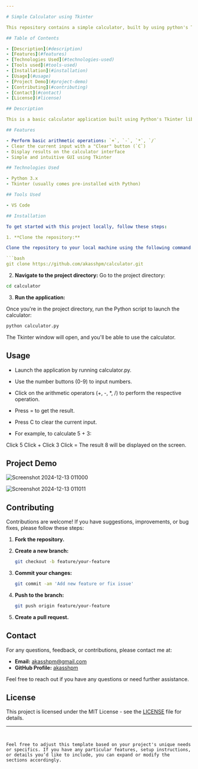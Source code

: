 ```yaml
---

# Simple Calculator using Tkinter

This repository contains a simple calculator, built by using python's Tkinter library. It serves the user to do simple calculation.

## Table of Contents

- [Description](#description)
- [Features](#features)
- [Technologies Used](#technologies-used)
- [Tools used](#tools-used)
- [Installation](#installation)
- [Usage](#usage)
- [Project Demo](#project-demo)
- [Contributing](#contributing)
- [Contact](#contact)
- [License](#license)

## Description

This is a basic calculator application built using Python's Tkinter library. The calculator supports simple arithmetic operations like addition, subtraction, multiplication, and division. It provides a user-friendly graphical interface to perform calculations.

## Features

- Perform basic arithmetic operations: `+`, `-`, `*`, `/`
- Clear the current input with a "Clear" button (`C`)
- Display results on the calculator interface
- Simple and intuitive GUI using Tkinter

## Technologies Used

- Python 3.x
- Tkinter (usually comes pre-installed with Python)

## Tools Used

- VS Code 

## Installation

To get started with this project locally, follow these steps:

1. **Clone the repository:**

Clone the repository to your local machine using the following command:

```bash
git clone https://github.com/akasshpm/calculator.git
```

2. **Navigate to the project directory:**
Go to the project directory:

```bash
cd calculator
```

3. **Run the application:**

Once you're in the project directory, run the Python script to launch the calculator:

```bash
python calculator.py
```

The Tkinter window will open, and you'll be able to use the calculator.

## Usage

- Launch the application by running calculator.py.

- Use the number buttons (0-9) to input numbers.

- Click on the arithmetic operators (+, -, *, /) to perform the respective operation.

- Press = to get the result.

- Press C to clear the current input.

- For example, to calculate 5 + 3:

Click 5
Click +
Click 3
Click =
The result 8 will be displayed on the screen.

 ## Project Demo
 
![Screenshot 2024-12-13 011000](https://github.com/user-attachments/assets/9e90af29-02c0-4a3c-b177-96f4a150fd96)

![Screenshot 2024-12-13 011011](https://github.com/user-attachments/assets/d2e32aaf-f627-4ab5-8cb4-83ea5bd2f049)


## Contributing

Contributions are welcome! If you have suggestions, improvements, or bug fixes, please follow these steps:

1. **Fork the repository.**
2. **Create a new branch:**

   ```bash
   git checkout -b feature/your-feature
   ```

3. **Commit your changes:**

   ```bash
   git commit -am 'Add new feature or fix issue'
   ```

4. **Push to the branch:**

   ```bash
   git push origin feature/your-feature
   ```

5. **Create a pull request.**

## Contact

For any questions, feedback, or contributions, please contact me at:

- **Email:** akasshpm@gmail.com
- **GitHub Profile:** [akasshpm](https://github.com/akasshpm)

Feel free to reach out if you have any questions or need further assistance.

## License

This project is licensed under the MIT License - see the [LICENSE](LICENSE) file for details.

---
```


Feel free to adjust this template based on your project's unique needs or specifics. If you have any particular features, setup instructions, or details you’d like to include, you can expand or modify the sections accordingly.
